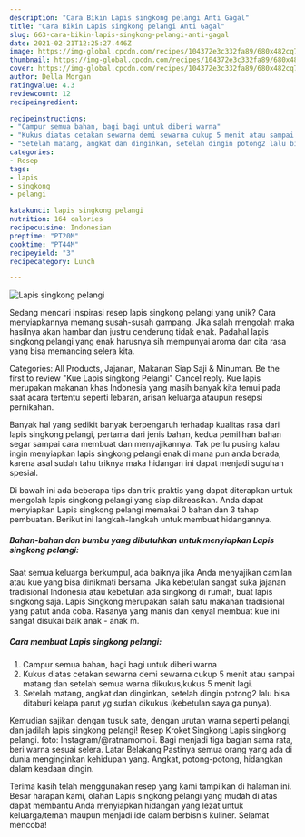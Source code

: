 ```yaml
---
description: "Cara Bikin Lapis singkong pelangi Anti Gagal"
title: "Cara Bikin Lapis singkong pelangi Anti Gagal"
slug: 663-cara-bikin-lapis-singkong-pelangi-anti-gagal
date: 2021-02-21T12:25:27.446Z
image: https://img-global.cpcdn.com/recipes/104372e3c332fa89/680x482cq70/lapis-singkong-pelangi-foto-resep-utama.jpg
thumbnail: https://img-global.cpcdn.com/recipes/104372e3c332fa89/680x482cq70/lapis-singkong-pelangi-foto-resep-utama.jpg
cover: https://img-global.cpcdn.com/recipes/104372e3c332fa89/680x482cq70/lapis-singkong-pelangi-foto-resep-utama.jpg
author: Della Morgan
ratingvalue: 4.3
reviewcount: 12
recipeingredient:

recipeinstructions:
- "Campur semua bahan, bagi bagi untuk diberi warna"
- "Kukus diatas cetakan sewarna demi sewarna cukup 5 menit atau sampai matang dan setelah semua warna dikukus,kukus 5 menit lagi."
- "Setelah matang, angkat dan dinginkan, setelah dingin potong2 lalu bisa ditaburi kelapa parut yg sudah dikukus (kebetulan saya ga punya)."
categories:
- Resep
tags:
- lapis
- singkong
- pelangi

katakunci: lapis singkong pelangi 
nutrition: 164 calories
recipecuisine: Indonesian
preptime: "PT20M"
cooktime: "PT44M"
recipeyield: "3"
recipecategory: Lunch

---
```



![Lapis singkong pelangi](https://img-global.cpcdn.com/recipes/104372e3c332fa89/680x482cq70/lapis-singkong-pelangi-foto-resep-utama.jpg)

Sedang mencari inspirasi resep lapis singkong pelangi yang unik? Cara menyiapkannya memang susah-susah gampang. Jika salah mengolah maka hasilnya akan hambar dan justru cenderung tidak enak. Padahal lapis singkong pelangi yang enak harusnya sih mempunyai aroma dan cita rasa yang bisa memancing selera kita.

Categories: All Products, Jajanan, Makanan Siap Saji &amp; Minuman. Be the first to review &#34;Kue Lapis singkong Pelangi&#34; Cancel reply. Kue lapis merupakan makanan khas Indonesia yang masih banyak kita temui pada saat acara tertentu seperti lebaran, arisan keluarga ataupun resepsi pernikahan.

Banyak hal yang sedikit banyak berpengaruh terhadap kualitas rasa dari lapis singkong pelangi, pertama dari jenis bahan, kedua pemilihan bahan segar sampai cara membuat dan menyajikannya. Tak perlu pusing kalau ingin menyiapkan lapis singkong pelangi enak di mana pun anda berada, karena asal sudah tahu triknya maka hidangan ini dapat menjadi suguhan spesial.


Di bawah ini ada beberapa tips dan trik praktis yang dapat diterapkan untuk mengolah lapis singkong pelangi yang siap dikreasikan. Anda dapat menyiapkan Lapis singkong pelangi memakai 0 bahan dan 3 tahap pembuatan. Berikut ini langkah-langkah untuk membuat hidangannya.

<!--inarticleads1-->

##### Bahan-bahan dan bumbu yang dibutuhkan untuk menyiapkan Lapis singkong pelangi:



Saat semua keluarga berkumpul, ada baiknya jika Anda menyajikan camilan atau kue yang bisa dinikmati bersama. Jika kebetulan sangat suka jajanan tradisional Indonesia atau kebetulan ada singkong di rumah, buat lapis singkong saja. Lapis Singkong merupakan salah satu makanan tradisional yang patut anda coba. Rasanya yang manis dan kenyal membuat kue ini sangat disukai baik anak - anak m. 

<!--inarticleads2-->

##### Cara membuat Lapis singkong pelangi:

1. Campur semua bahan, bagi bagi untuk diberi warna
1. Kukus diatas cetakan sewarna demi sewarna cukup 5 menit atau sampai matang dan setelah semua warna dikukus,kukus 5 menit lagi.
1. Setelah matang, angkat dan dinginkan, setelah dingin potong2 lalu bisa ditaburi kelapa parut yg sudah dikukus (kebetulan saya ga punya).


Kemudian sajikan dengan tusuk sate, dengan urutan warna seperti pelangi, dan jadilah lapis singkong pelangi! Resep Kroket Singkong Lapis singkong pelangi. foto: Instagram/@ratnamomoii. Bagi menjadi tiga bagian sama rata, beri warna sesuai selera. Latar Belakang Pastinya semua orang yang ada di dunia menginginkan kehidupan yang. Angkat, potong-potong, hidangkan dalam keadaan dingin. 

Terima kasih telah menggunakan resep yang kami tampilkan di halaman ini. Besar harapan kami, olahan Lapis singkong pelangi yang mudah di atas dapat membantu Anda menyiapkan hidangan yang lezat untuk keluarga/teman maupun menjadi ide dalam berbisnis kuliner. Selamat mencoba!
